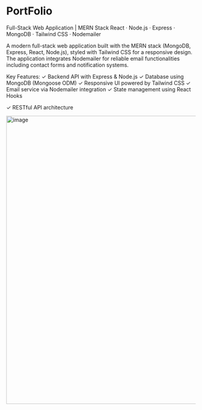 ﻿# PortFolio
Full-Stack Web Application | MERN Stack
React · Node.js · Express · MongoDB · Tailwind CSS · Nodemailer

A modern full-stack web application built with the MERN stack (MongoDB, Express, React, Node.js), styled with Tailwind CSS for a responsive design. The application integrates Nodemailer for reliable email functionalities including contact forms and notification systems.

Key Features:
✓ Backend API with Express & Node.js
✓ Database using MongoDB (Mongoose ODM)
✓ Responsive UI powered by Tailwind CSS
✓ Email service via Nodemailer integration
✓ State management using React Hooks

✓ RESTful API architecture

<img width="728" height="767" alt="image" src="https://github.com/user-attachments/assets/4231d8c7-294e-43d5-8a20-8508d696edc1" />

